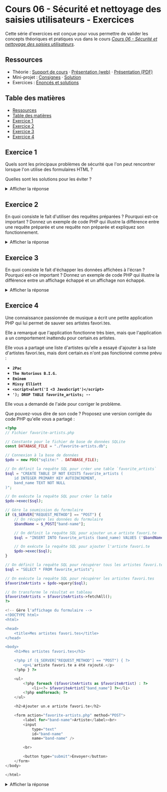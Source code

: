 # Cours 06 - Sécurité et nettoyage des saisies utilisateurs - Exercices

Cette série d'exercices est conçue pour vous permettre de valider les concepts
théoriques et pratiques vus dans le cours
_[Cours 06 - Sécurité et nettoyage des saisies utilisateurs](../01-theorie/README.md)_.

## Ressources

- Théorie : [Support de cours](../01-theorie/README.md) ·
  [Présentation (web)](https://heig-vd-progserv1-course.github.io/heig-vd-progserv1-course/06-securite-et-nettoyage-des-saisies-utilisateurs/01-theorie/index.html)
  ·
  [Présentation (PDF)](https://heig-vd-progserv1-course.github.io/heig-vd-progserv1-course/06-securite-et-nettoyage-des-saisies-utilisateurs/01-theorie/06-securite-et-nettoyage-des-saisies-utilisateurs-presentation.pdf)
- Mini-projet : [Consignes](../02-mini-project/README.md) ·
  [Solution](../02-mini-project/solution/)
- Exercices : [Énoncés et solutions](../03-exercices/README.md)

## Table des matières

- [Ressources](#ressources)
- [Table des matières](#table-des-matières)
- [Exercice 1](#exercice-1)
- [Exercice 2](#exercice-2)
- [Exercice 3](#exercice-3)
- [Exercice 4](#exercice-4)

## Exercice 1

Quels sont les principaux problèmes de sécurité que l'on peut rencontrer lorsque
l'on utilise des formulaires HTML ?

Quelles sont les solutions pour les éviter ?

<details>
<summary>Afficher la réponse</summary>

Il existe deux types de problèmes de sécurité principaux :

1. **Injection SQL** : Cela se produit lorsque des données non filtrées sont
   insérées directement dans une requête SQL. Cela peut permettre à un attaquant
   d'exécuter des commandes SQL arbitraires sur la base de données.

   **Solution** : Utiliser des requêtes préparées et des instructions
   paramétrées pour éviter l'injection SQL.

2. **Cross-Site Scripting (XSS)** : Cela se produit lorsque des données non
   filtrées sont affichées sur une page web. Cela peut permettre à un attaquant
   d'injecter du code JavaScript malveillant dans la page, qui sera exécuté par
   le navigateur de l'utilisateur.

   **Solution** : Échapper les données avant de les afficher sur la page web.

</details>

## Exercice 2

En quoi consiste le fait d'utiliser des requêtes préparées ? Pourquoi est-ce
important ? Donnez un exemple de code PHP qui illustre la différence entre une
requête préparée et une requête non préparée et expliquez son fonctionnement.

<details>
<summary>Afficher la réponse</summary>

Les requêtes préparées est une technique utilisée pour éviter les injections
SQL.

Elles permettent de séparer la logique SQL de la donnée.

Voici un exemple de code PHP qui illustre la différence entre une requête
préparée et une requête non préparée :

```php
// Requête non préparée
$sql = "SELECT * FROM users WHERE username = '$username' AND password = '$password'";

$result = $pdo->query($sql);
$result = $result->fetch();

// Requête préparée
$sql = "SELECT * FROM users WHERE username = :username AND password = :password";

$stmt = $pdo->prepare($sql);

$stmt->bindValue(':username', $username);
$stmt->bindValue(':password', $password);

$stmt->execute();
$result = $stmt->fetch();
```

Dans le premier cas, la requête SQL est construite en concaténant les variables
`$username` et `$password` directement dans la chaîne de requête. Cela permet à
un attaquant d'injecter du code SQL malveillant.

Dans le second cas, la requête SQL utilise des paramètres nommés (`:username` et
`:password`) qui sont liés aux variables `$username` et `$password` avec la
méthode `bindValue()`. Cela permet de s'assurer que les données saisies par
l'utilisateur sont traitées comme des valeurs et non comme du code SQL. Cela
empêche les injections SQL.

</details>

## Exercice 3

En quoi consiste le fait d'échapper les données affichées à l'écran ? Pourquoi
est-ce important ? Donnez un exemple de code PHP qui illustre la différence
entre un affichage échappé et un affichage non échappé.

<details>
<summary>Afficher la réponse</summary>

L'échappement des données affichées à l'écran consiste à transformer les
caractères spéciaux en entités HTML avant de les afficher sur une page web.

Cela permet d'éviter les attaques XSS en empêchant l'exécution de code
JavaScript malveillant.

Voici un exemple de code PHP qui illustre la différence entre un affichage
échappé et un affichage non échappé et expliquez son fonctionnement :

```php
// Données saisies par l'utilisateur
$userInput = "<script>alert('I can execute JavaScript code')</script>";

// Affichage non échappé
echo $userInput;

// Affichage échappé
echo htmlspecialchars($userInput);
```

Dans le premier cas, si `$userInput` contient du code JavaScript malveillant, il
sera exécuté par le navigateur de l'utilisateur, ce qui peut entraîner des
problèmes de sécurité.

Dans le second cas, la fonction `htmlspecialchars()` transforme les caractères
spéciaux en entités HTML. Par exemple, `<` devient `&lt;`, `>` devient `&gt;`,
et `&` devient `&amp;`. Cela empêche l'exécution de code JavaScript malveillant,
car le navigateur affichera le code tel quel au lieu de l'exécuter.

Ainsi, le code JavaScript sera affiché comme du texte brut et ne sera pas
exécuté. Cela protège l'application contre les attaques XSS.

</details>

## Exercice 4

Une connaissance passionnée de musique a écrit une petite application PHP qui
lui permet de sauver ses artistes favori.tes.

Elle a remarqué que l'application fonctionne très bien, mais que l'application a
un comportement inattendu pour certain.es artistes.

Elle vous a partagé une liste d'artistes qu'elle a essayé d'ajouter à sa liste
d'artistes favori.tes, mais dont certain.es n'ont pas fonctionné comme prévu :

- **`2Pac`**
- **`The Notorious B.I.G.`**
- **`Eminem`**
- **`Missy Elliott`**
- **`<script>alert('I <3 JavaScript')</script>`**
- **`'); DROP TABLE favorite_artists; --`**

Elle vous a demandé de l'aide pour corriger le problème.

Que pouvez-vous dire de son code ? Proposez une version corrigée du code PHP
qu'elle vous a partagé :

```php
<?php
// Fichier favorite-artists.php

// Constante pour le fichier de base de données SQLite
const DATABASE_FILE = "./favorite-artists.db";

// Connexion à la base de données
$pdo = new PDO("sqlite:" . DATABASE_FILE);

// On définit la requête SQL pour créer une table `favorite_artists`
$sql = "CREATE TABLE IF NOT EXISTS favorite_artists (
    id INTEGER PRIMARY KEY AUTOINCREMENT,
    band_name TEXT NOT NULL
)";

// On exécute la requête SQL pour créer la table
$pdo->exec($sql);

// Gère la soumission du formulaire
if ($_SERVER["REQUEST_METHOD"] == "POST") {
    // On récupère les données du formulaire
    $bandName = $_POST["band-name"];

    // On définit la requête SQL pour ajouter un.e artiste favori.te
    $sql = "INSERT INTO favorite_artists (band_name) VALUES ('$bandName')";

    // On exécute la requête SQL pour ajouter l'artiste favori.te
    $pdo->exec($sql);
}

// On définit la requête SQL pour récupérer tous les artistes favori.tes
$sql = "SELECT * FROM favorite_artists";

// On exécute la requête SQL pour récupérer les artistes favori.tes
$favoriteArtists = $pdo->query($sql);

// On transforme le résultat en tableau
$favoriteArtists = $favoriteArtists->fetchAll();
?>

<!-- Gère l'affichage du formulaire -->
<!DOCTYPE html>
<html>

<head>
    <title>Mes artistes favori.tes</title>
</head>

<body>
    <h1>Mes artistes favori.tes</h1>

    <?php if ($_SERVER["REQUEST_METHOD"] == "POST") { ?>
        <p>L'artiste favori.te a été rajouté.</p>
    <?php } ?>

    <ul>
        <?php foreach ($favoriteArtists as $favoriteArtist) : ?>
            <li><?= $favoriteArtist["band_name"] ?></li>
        <?php endforeach; ?>
    </ul>

    <h2>Ajouter un.e artiste favori.te</h2>

    <form action="favorite-artists.php" method="POST">
        <label for="band-name">Artiste</label><br>
        <input
            type="text"
            id="band-name"
            name="band-name" />

        <br>

        <button type="submit">Envoyer</button>
    </form>
</body>

</html>
```

<details>
<summary>Afficher la réponse</summary>

Le code présente plusieurs problèmes de sécurité :

1. **Injection SQL** : la requête SQL pour ajouter un.e artiste favori.te
   utilise directement la variable `$bandName` sans la filtrer ou la préparer.
   Cela permet à un attaquant d'injecter du code SQL malveillant.
2. **Cross-Site Scripting (XSS)** : les données affichées sur la page ne sont
   pas échappées, ce qui permet à un attaquant d'injecter du code JavaScript
   malveillant dans la page.
3. **Aucune validation des données** : le code ne valide pas les données saisies
   par l'utilisateur, ce qui peut entraîner des erreurs ou des comportements
   inattendus.

**Code corrigé**

```php
<?php
// Constante pour le fichier de base de données SQLite
const DATABASE_FILE = "./favorite-artists.db";

// Connexion à la base de données
$pdo = new PDO("sqlite:" . DATABASE_FILE);

// Création d'une table `favorite_artists`
$sql = "CREATE TABLE IF NOT EXISTS favorite_artists (
    id INTEGER PRIMARY KEY AUTOINCREMENT,
    band_name TEXT NOT NULL
)";

// On exécute la requête SQL pour créer la table
$pdo->exec($sql);

// Gère la soumission du formulaire
if ($_SERVER["REQUEST_METHOD"] == "POST") {
    // On récupère les données du formulaire
    $bandName = $_POST["band-name"];

    // On prépare la requête SQL pour ajouter un.e artiste favori.te
    $sql = "INSERT INTO favorite_artists (band_name) VALUES (:bandName)";

    // On prépare la requête
    $stmt = $pdo->prepare($sql);

    // On lie les paramètres
    $stmt->bindValue(':bandName', $bandName);

    // On exécute la requête SQL pour ajouter l'artiste favori.te
    $stmt->execute();
}

// On prépare la requête SQL pour récupérer tous les artistes favori.tes
$sql = "SELECT * FROM favorite_artists";

// On exécute la requête SQL pour récupérer les artistes favori.tes
$favoriteArtists = $pdo->query($sql);

// On transforme le résultat en tableau
$favoriteArtists = $favoriteArtists->fetchAll();
?>

<!-- Gère l'affichage du formulaire -->
<!DOCTYPE html>
<html>

<head>
    <title>Mes artistes favori.tes</title>
</head>

<body>
    <h1>Mes artistes favori.tes</h1>

    <?php if ($_SERVER["REQUEST_METHOD"] == "POST") { ?>
        <p>L'artiste favori.te a été rajouté.</p>
    <?php } ?>

    <ul>
        <?php foreach ($favoriteArtists as $favoriteArtist) : ?>
            <li><?= htmlspecialchars($favoriteArtist["band_name"]) ?></li>
        <?php endforeach; ?>
    </ul>

    <h2>Ajouter un.e artiste favori.te</h2>

    <form action="favorite-artists.php" method="POST">
        <label for="band-name">Artiste</label><br>
        <input
            type="text"
            id="band-name"
            name="band-name" />

        <br>

        <button type="submit">Envoyer</button>
    </form>
</body>

</html>
```

</details>
